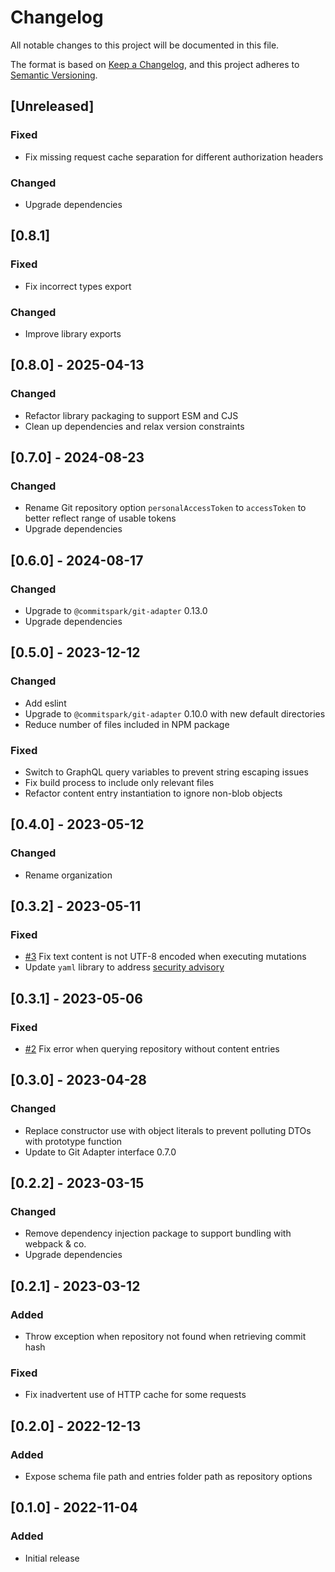 # Changelog

All notable changes to this project will be documented in this file.

The format is based on [Keep a Changelog](https://keepachangelog.com/en/1.0.0/),
and this project adheres to [Semantic Versioning](https://semver.org/spec/v2.0.0.html).

## [Unreleased]

### Fixed

- Fix missing request cache separation for different authorization headers

### Changed

- Upgrade dependencies

## [0.8.1]

### Fixed

- Fix incorrect types export

### Changed

- Improve library exports

## [0.8.0] - 2025-04-13

### Changed

- Refactor library packaging to support ESM and CJS
- Clean up dependencies and relax version constraints

## [0.7.0] - 2024-08-23

### Changed

- Rename Git repository option `personalAccessToken` to `accessToken` to better reflect range of usable tokens
- Upgrade dependencies

## [0.6.0] - 2024-08-17

### Changed

- Upgrade to `@commitspark/git-adapter` 0.13.0
- Upgrade dependencies

## [0.5.0] - 2023-12-12

### Changed

- Add eslint
- Upgrade to `@commitspark/git-adapter` 0.10.0 with new default directories
- Reduce number of files included in NPM package

### Fixed

- Switch to GraphQL query variables to prevent string escaping issues
- Fix build process to include only relevant files
- Refactor content entry instantiation to ignore non-blob objects

## [0.4.0] - 2023-05-12

### Changed

- Rename organization

## [0.3.2] - 2023-05-11

### Fixed

- [#3](https://github.com/commitspark/git-adapter-github/issues/3) Fix text content is not UTF-8 encoded when executing
  mutations
- Update `yaml` library to address [security advisory](https://github.com/advisories/GHSA-f9xv-q969-pqx4)

## [0.3.1] - 2023-05-06

### Fixed

- [#2](https://github.com/commitspark/git-adapter-github/issues/2) Fix error when querying repository without content
  entries

## [0.3.0] - 2023-04-28

### Changed

- Replace constructor use with object literals to prevent polluting DTOs with prototype function
- Update to Git Adapter interface 0.7.0

## [0.2.2] - 2023-03-15

### Changed

- Remove dependency injection package to support bundling with webpack & co.
- Upgrade dependencies

## [0.2.1] - 2023-03-12

### Added

- Throw exception when repository not found when retrieving commit hash

### Fixed

- Fix inadvertent use of HTTP cache for some requests

## [0.2.0] - 2022-12-13

### Added

- Expose schema file path and entries folder path as repository options

## [0.1.0] - 2022-11-04

### Added

- Initial release
